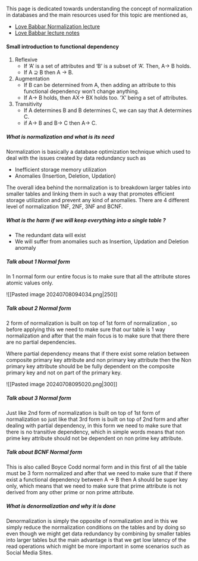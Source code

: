 This page is dedicated towards understanding the concept of normalization in databases and the main resources used for this topic are mentioned as,

- [Love Babbar Normalization lecture](https://www.youtube.com/watch?v=nweGaymEwGM)
- [Love Babbar lecture notes](https://drive.google.com/drive/folders/1vJuJLGSskrNM29z9SgJMg3NfX7CuPjvm)

#### Small introduction to functional dependency

1. Reflexive
	- If ‘A’ is a set of attributes and ‘B’ is a subset of ‘A’. Then, A→ B holds.
	- If A ⊇ B then A → B.
3. Augmentation
	- If B can be determined from A, then adding an attribute to this functional dependency won’t change anything.
	- If A→ B holds, then AX→ BX holds too. ‘X’ being a set of attributes.
4. Transitivity
	- If A determines B and B determines C, we can say that A determines C.
	- if A→ B and B→ C then A→ C.


##### What is normalization and what is its need

Normalization is basically a database optimization technique which used to deal with the issues created by data redundancy such as 

- Inefficient storage memory utilization
- Anomalies (Insertion, Deletion, Updation)

The overall idea behind the normalization is to breakdown larger tables into smaller tables and linking them in such a way that promotes efficient storage utilization and prevent any kind of anomalies. There are 4 different level of normalization 1NF,  2NF, 3NF and BCNF.


##### What is the harm if we will keep everything into a single table ? 

- The redundant data will exist
- We will suffer from anomalies such as Insertion, Updation and Deletion anomaly


##### Talk about 1 Normal form 

In 1 normal form our entire focus is to make sure that all the attribute stores atomic values only.

![[Pasted image 20240708094034.png|250]]
##### Talk about 2 Normal form 

2 form of normalization is built on top of 1st form of normalization , so before applying this we need to make sure that our table is 1 way normalization and after that the main focus is to make sure that there there are no partial dependencies.

Where partial dependency means that if there exist some relation between composite primary key attribute and non primary key attribute then the Non primary key attribute should be be fully dependent on the composite primary key and not on part of the primary key.

![[Pasted image 20240708095020.png|300]]

##### Talk about 3 Normal form 

Just like 2nd form of normalization is built on top of 1st form of normalization so just like that 3rd form is built on top of 2nd form and after dealing with partial dependency, in this form we need to make sure that there is no transitive dependency, which in simple words means that non prime key attribute should not be dependent on non prime key attribute.


##### Talk about BCNF Normal form 

This is also called Boyce Codd normal form and in this first of all the table must be 3 form normalized and after that we need to make sure that if there exist a functional dependency between A -> B then A should be super key only, which means that we need to make sure that prime attribute is not derived from any other prime or non prime attribute.

##### What is denormalization and why it is done 

Denormalization is simply the opposite of normalization and in this we simply reduce the normalization conditions on the tables and by doing so even though we might get data redundancy by combining by smaller tables into larger tables but the main advantage is that we get low latency of the read operations which might be more important in some scenarios such as Social Media Sites.
